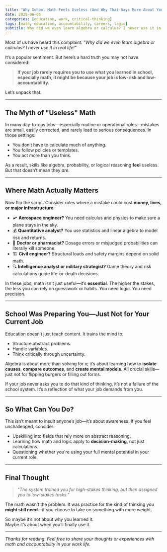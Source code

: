 ```yaml
---
title: "Why School Math Feels Useless (And Why That Says More About Your Job Than the Math)"
date: 2025-06-05
categories: [education, work, critical-thinking]
tags: [math, education, accountability, careers, logic]
subtitle: Why did we even learn algebra or calculus? I never use it in real life!
---
```


Most of us have heard this complaint: _"Why did we even learn algebra or calculus? I never use it in real life!"_ 

It’s a popular sentiment. But here’s a hard truth you may not have considered:

> **If your job rarely requires you to use what you learned in school, especially math, it might be because your job is low-risk and low-accountability.**

Let’s unpack that.

---

## The Myth of "Useless" Math

In many day-to-day jobs—especially routine or operational roles—mistakes are small, easily corrected, and rarely lead to serious consequences. In those settings:

- You don’t have to calculate much of anything.
- You follow policies or templates.
- You act more than you think.

As a result, skills like algebra, probability, or logical reasoning **feel** useless. But that doesn’t mean they *are*.

---

## Where Math Actually Matters

Now flip the script. Consider roles where a mistake could cost **money, lives, or major infrastructure**:

- 🛩 **Aerospace engineer?** You need calculus and physics to make sure a plane stays in the sky.
- 💰 **Quantitative analyst?** You use statistics and linear algebra to model risk and returns.
- 🏥 **Doctor or pharmacist?** Dosage errors or misjudged probabilities can literally kill someone.
- 🏗 **Civil engineer?** Structural loads and safety margins depend on solid math.
- 🔍 **Intelligence analyst or military strategist?** Game theory and risk calculations guide life-or-death decisions.

In these jobs, math isn't just useful—it’s **essential**. The higher the stakes, the less you can rely on guesswork or habits. You need logic. You need precision.

---

## School Was Preparing You—Just Not for Your Current Job

Education doesn’t just teach content. It trains the mind to:

- Structure abstract problems.
- Handle variables.
- Think critically through uncertainty.

Algebra is about more than solving for _x_; it’s about learning how to **isolate causes**, **compare outcomes**, and **create mental models**. All crucial skills—just not for flipping burgers or filling out forms.

If your job never asks you to do that kind of thinking, it’s not a failure of the school system. It’s a reflection of what your job demands from you.

---

## So What Can You Do?

This isn’t meant to insult anyone’s job—it’s about awareness. If you feel unchallenged, consider:

- Upskilling into fields that rely more on abstract reasoning.
- Learning how math and logic apply to **decision-making**, not just calculations.
- Questioning whether you're using your full mental potential in your current role.

---

## Final Thought

> _"The system trained you for high-stakes thinking, but then assigned you to low-stakes tasks."_

The math wasn’t the problem. It was practice for the kind of thinking you **might still need**—if you choose to take on something with more weight.

So maybe it’s not about why you learned it.  
Maybe it’s about when you’ll finally use it.

---

_Thanks for reading. Feel free to share your thoughts or experiences with math and accountability in your work life._

